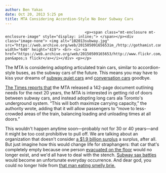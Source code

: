 ```yaml
---
author: Ben Yakas
date: Oct 20, 2013 5:25 pm
title: MTA Considering Accordion-Style No Door Subway Cars
---
```


	
										<p><span class="mt-enclosure mt-enclosure-image" style="display: inline;"> </span></p><div class="image-none"> <img alt="102013subway.jpg" src="https://web.archive.org/web/20150509165653im_/http://gothamist.com/attachments/byakas/102013subway.jpg" width="640" height="419"> <br> <i> <a href="https://web.archive.org/web/20150509165653/http://www.flickr.com/photos/joannabethpdot/5171275304/">joanna pan&apos;s flickr</a></i></div> <p></p>

<p>The MTA is considering adopting articulated train cars, similar to accordion-style buses, as the subway cars of the future. This means you may have to kiss your dreams of <a href="https://web.archive.org/web/20150509165653/http://gothamist.com/tags/quietcar">subway quiet cars</a> and <a href="https://web.archive.org/web/20150509165653/http://gothamist.com/2011/01/15/should_the_subways_have_conversatio.php">conversation cars</a> goodbye.</p>

<p><a href="https://web.archive.org/web/20150509165653/http://www.nytimes.com/2013/10/21/nyregion/no-doors-between-subway-cars-mta-may-consider-new-model.html?partner=socialflow&amp;smid=tw-nytmetro">The Times reports that</a> the MTA released a 142-page document outlining needs for the next 20 years, the MTA is interested in getting rid of doors between subway cars, and instead adopting long cars ala Toronto&apos;s underground system. &#x201C;This will both maximize carrying capacity,&#x201D; the authority wrote, adding that it will allow passengers to &#x201C;move to less-crowded areas of the train, balancing loading and unloading times at all doors.&#x201D;</p>

<p>This wouldn&apos;t happen anytime soon&#x2014;probably not for 30 or 40 years&#x2014;and it might be too cost prohibitive to pull off. We are talking about an organization that doesn&apos;t consider <a href="https://web.archive.org/web/20150509165653/http://gothamist.com/2013/09/29/fare_hike.php">a $1.9 billion surplus</a> a surplus, after all. But just imagine how this would change life for straphangers: that car that&apos;s completely empty because one person <a href="https://web.archive.org/web/20150509165653/http://gothamist.com/2013/05/08/photo_what_compels_a_human_being_to.php">evacuated on the floor</a> would no longer exist, and we&apos;d all have to deal with the stench. <a href="https://web.archive.org/web/20150509165653/http://gothamist.com/2013/04/01/video_the_most_epic_or_staged_subwa.php">Subway sax battles</a> would become an unfortunate everyday occurrence. And dear god, you could no longer hide from <a href="https://web.archive.org/web/20150509165653/http://gothamist.com/2013/10/11/subway_cheese.php">that man eating smelly brie.</a> </p>					
										
									
				